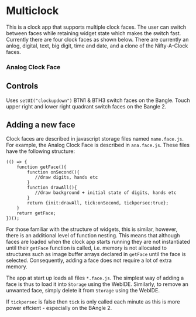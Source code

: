 # Multiclock

This is a clock app that supports multiple clock faces. The user can switch between faces while retaining widget state which makes the switch fast. Currently there are four clock faces as shown below. There are currently an anlog, digital, text, big digit, time and date, and a clone of the Nifty-A-Clock faces.

### Analog Clock Face

## Controls

Uses `setUI("clockupdown")`
BTN1 & BTH3 switch faces on the Bangle.
Touch upper right and lower right quadrant switch faces on the Bangle 2.

## Adding a new face

Clock faces are described in javascript storage files named `name.face.js`. For example, the Analog Clock Face is described in `ana.face.js`. These files have the following structure:

```
(() => {
    function getFace(){
	    function onSecond(){
	       //draw digits, hands etc
	    }
	    function drawAll(){
	       //draw background + initial state of digits, hands etc
	    }
    	return {init:drawAll, tick:onSecond, tickpersec:true};
    }
    return getFace;
})();
```

For those familiar with the structure of widgets, this is similar, however, there is an additional level of function nesting. This means that although faces are loaded when the clock app starts running they are not instantiated until their `getFace` function is called, i.e. memory is not allocated to structures such as image buffer arrays declared in `getFace` until the face is selected. Consequently, adding a face does not require a lot of extra memory.

The app at start up loads all files `*.face.js`. The simplest way of adding a face is thus to load it into `Storage` using the WebIDE. Similarly, to remove an unwanted face, simply delete it from `Storage` using the WebIDE.

If `tickpersec` is false then `tick` is only called each minute as this is more power effcient - especially on the BAngle 2.
